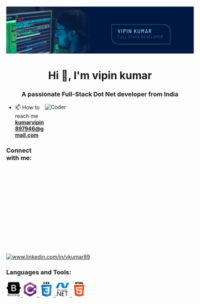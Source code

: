![logo](https://github.com/vkumar89/vkumar89/blob/main/Blue%20And%20Green%20Professional%20Technology%20LinkedIn%20Banner.png)

<h1 align="center">Hi 👋, I'm vipin kumar</h1>
<h3 align="center">A passionate Full-Stack Dot Net developer from India</h3>

<img src="https://i.pinimg.com/originals/81/17/8b/81178b47a8598f0c81c4799f2cdd4057.gif" alt="Coder" width="400" height="400" align="right">

- 📫 How to reach me **kumarvipin897946@gmail.com**

<h3 align="left">Connect with me:</h3>
<p align="left">
<a href="https://linkedin.com/in/www.linkedin.com/in/vkumar89" target="blank"><img align="center" src="https://raw.githubusercontent.com/rahuldkjain/github-profile-readme-generator/master/src/images/icons/Social/linked-in-alt.svg" alt="www.linkedin.com/in/vkumar89" height="30" width="40" /></a>
</p>

<h3 align="left">Languages and Tools:</h3>
<p align="left"> <a href="https://getbootstrap.com" target="_blank" rel="noreferrer"> <img src="https://raw.githubusercontent.com/devicons/devicon/master/icons/bootstrap/bootstrap-plain-wordmark.svg" alt="bootstrap" width="40" height="40"/> </a> <a href="https://www.w3schools.com/cs/" target="_blank" rel="noreferrer"> <img src="https://raw.githubusercontent.com/devicons/devicon/master/icons/csharp/csharp-original.svg" alt="csharp" width="40" height="40"/> </a> <a href="https://www.w3schools.com/css/" target="_blank" rel="noreferrer"> <img src="https://raw.githubusercontent.com/devicons/devicon/master/icons/css3/css3-original-wordmark.svg" alt="css3" width="40" height="40"/> </a> <a href="https://dotnet.microsoft.com/" target="_blank" rel="noreferrer"> <img src="https://raw.githubusercontent.com/devicons/devicon/master/icons/dot-net/dot-net-original-wordmark.svg" alt="dotnet" width="40" height="40"/> </a> <a href="https://www.w3.org/html/" target="_blank" rel="noreferrer"> <img src="https://raw.githubusercontent.com/devicons/devicon/master/icons/html5/html5-original-wordmark.svg" alt="html5" width="40" height="40"/> </a> </p>

